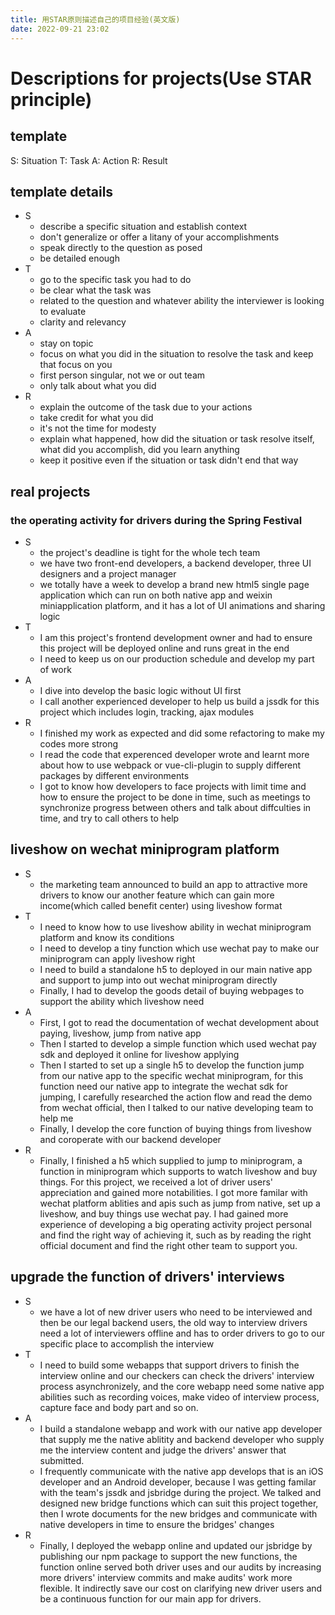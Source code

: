 ```yaml
---
title: 用STAR原则描述自己的项目经验(英文版)
date: 2022-09-21 23:02
---
```


# Descriptions for projects(Use STAR principle)

## template

S: Situation
T: Task
A: Action
R: Result

## template details

- S
    - describe a specific situation and establish context
    - don't generalize or offer a litany of your accomplishments
    - speak directly to the question as posed
    - be detailed enough
- T
    - go to the specific task you had to do
    - be clear what the task was
    - related to the question and whatever ability the interviewer is looking to evaluate
    - clarity and relevancy
- A
    - stay on topic
    - focus on what you did in the situation to resolve the task and keep that focus on you
    - first person singular, not we or out team
    - only talk about what you did
- R
    - explain the outcome of the task due to your actions
    - take credit for what you did
    - it's not the time for modesty
    - explain what happened, how did the situation or task resolve itself, what did you accomplish, did you learn anything
    - keep it positive even if the situation or task didn't end that way

## real projects

### the operating activity for drivers during the Spring Festival

- S
    - the project's deadline is tight for the whole tech team
    - we have two front-end developers, a backend developer, three UI designers and a project manager
    - we totally have a week to develop a brand new html5 single page application which can run on both native app and weixin miniapplication platform, and it has a lot of UI animations and sharing logic
- T
    - I am this project's frontend development owner and had to ensure this project will be deployed online and runs great in the end
    - I need to keep us on our production schedule and develop my part of work
- A
    - I dive into develop the basic logic without UI first
    - I call another experienced developer to help us build a jssdk for this project which includes login, tracking, ajax modules
- R
    - I finished my work as expected and did some refactoring to make my codes more strong
    - I read the code that experenced developer wrote and learnt more about how to use webpack or vue-cli-plugin to supply different packages by different environments
    - I got to know how developers to face projects with limit time and how to ensure the project to be done in time, such as meetings to synchronize progress between others and talk about diffculties in time, and try to call others to help

## liveshow on wechat miniprogram platform

- S
    - the marketing team announced to build an app to attractive more drivers to know our another feature which can gain more income(which called benefit center) using liveshow format
- T
    - I need to know how to use liveshow ability in wechat miniprogram platform and know its conditions
    - I need to develop a tiny function which use wechat pay to make our miniprogram can apply liveshow right
    - I need to build a standalone h5 to deployed in our main native app and support to jump into out wechat miniprogram directly
    - Finally, I had to develop the goods detail of buying webpages to support the ability which liveshow need
- A
    - First, I got to read the documentation of wechat development about paying, liveshow, jump from native app
    - Then I started to develop a simple function which used wechat pay sdk and deployed it online for liveshow applying
    - Then I started to set up a single h5 to develop the function jump from our native app to the specific wechat miniprogram, for this function need our native app to integrate the wechat sdk for jumping, I carefully researched the action flow and read the demo from wechat official, then I talked to our native developing team to help me
    - Finally, I develop the core function of buying things from liveshow and coroperate with our backend developer
- R
    - Finally, I finished a h5 which supplied to jump to miniprogram, a function in miniprogram which supports to watch liveshow and buy things. For this project, we received a lot of driver users' appreciation and gained more notabilities. I got more familar with wechat platform ablities and apis such as jump from native, set up a liveshow, and buy things use wechat pay. I had gained more experience of developing a big operating activity project personal and find the right way of achieving it, such as by reading the right official document and find the right other team to support you.

## upgrade the function of drivers' interviews

- S
    - we have a lot of new driver users who need to be interviewed and then be our legal backend users, the old way to interview drivers need a lot of interviewers offline and has to order drivers to go to our specific place to accomplish the interview
- T
    - I need to build some webapps that support drivers to finish the interview online and our checkers can check the drivers' interview process asynchronizely, and the core webapp need some native app abilities such as recording voices, make video of interview process, capture face and body part and so on.
- A
    - I build a standalone webapp and work with our native app developer that supply me the native ablitity and backend developer who supply me the interview content and judge the drivers' answer that submitted.
    - I frequently communicate with the native app develops that is an iOS developer and an Android developer, because I was getting familar with the team's jssdk and jsbridge during the project. We talked and designed new bridge functions which can suit this project together, then I wrote documents for the new bridges and communicate with native developers in time to ensure the bridges'
    changes
- R
    - Finally, I deployed the webapp online and updated our jsbridge by publishing our npm package to support the new functions, the function online served both driver uses and our audits by increasing more drivers' interview commits and make audits' work more flexible. It indirectly save our cost on clarifying new driver users and be a continuous function for our main app for drivers.

